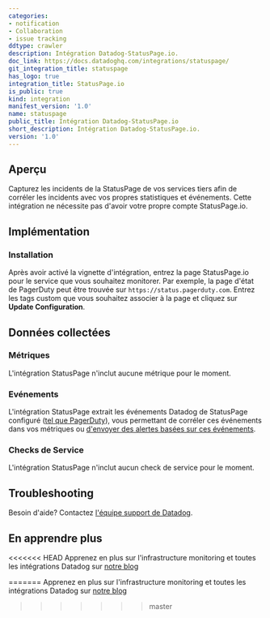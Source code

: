 ```yaml
---
categories:
- notification
- Collaboration
- issue tracking
ddtype: crawler
description: Intégration Datadog-StatusPage.io.
doc_link: https://docs.datadoghq.com/integrations/statuspage/
git_integration_title: statuspage
has_logo: true
integration_title: StatusPage.io
is_public: true
kind: integration
manifest_version: '1.0'
name: statuspage
public_title: Intégration Datadog-StatusPage.io
short_description: Intégration Datadog-StatusPage.io.
version: '1.0'
---
```


## Aperçu

Capturez les incidents de la StatusPage de vos services tiers afin de corréler les incidents avec vos propres statistiques et événements. Cette intégration ne nécessite pas d'avoir votre propre compte StatusPage.io.

## Implémentation
### Installation

Après avoir activé la vignette d'intégration, entrez la page StatusPage.io pour le service que vous souhaitez monitorer. Par exemple, la page d'état de PagerDuty peut être trouvée sur `https://status.pagerduty.com`. Entrez les tags custom que vous souhaitez associer à la page et cliquez sur **Update Configuration**.

## Données collectées
### Métriques

L'intégration StatusPage n'inclut aucune métrique pour le moment.

### Evénements

L'intégration StatusPage extrait les événements Datadog de StatusPage configuré ([tel que PagerDuty](https://status.pagerduty.com)), vous permettant de corréler ces événements dans vos métriques ou [d'envoyer des alertes basées sur ces événements](https://docs.datadoghq.com/monitors/monitor_types/event/).

### Checks de Service
L'intégration StatusPage n'inclut aucun check de service pour le moment.

## Troubleshooting
Besoin d'aide? Contactez  [l'équipe support de Datadog](http://docs.datadoghq.com/help/).

## En apprendre plus
<<<<<<< HEAD
Apprenez en plus sur l'infrastructure monitoring et toutes les intégrations Datadog sur [notre blog][3]

[1]: https://docs.datadoghq.com/monitors/monitor_types/event/
[2]: http://docs.datadoghq.com/help/
[3]: https://www.datadoghq.com/blog/
=======
Apprenez en plus sur l'infrastructure monitoring et toutes les intégrations Datadog sur [notre blog](https://www.datadoghq.com/blog/)
>>>>>>> master
